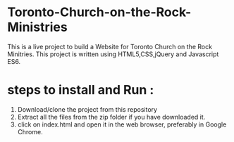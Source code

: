 # Toronto-Church-on-the-Rock-Ministries

This is a live project to build a Website for Toronto Church on the Rock Minitries.
This project is written using HTML5,CSS,jQuery and Javascript ES6.

# steps to install and Run :
1. Download/clone the project from this repository
2. Extract all the files from the zip folder if you have downloaded it.
3. click on index.html and open it in the web browser, preferably in Google Chrome.
